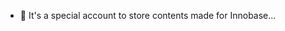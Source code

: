 - 👀 It's a special account to store contents made for Innobase...

<!---
zhiinwork/zhiinwork is a ✨ special ✨ repository because its `README.md` (this file) appears on your GitHub profile.
You can click the Preview link to take a look at your changes.
--->
